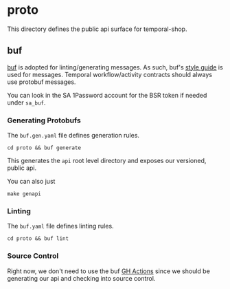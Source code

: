 # proto

This directory defines the public api surface for temporal-shop.

## buf
[buf](https://docs.buf.build/tour/configure-and-build) is adopted for linting/generating messages.
As such, buf's [style guide](https://docs.buf.build/format/style) is used for messages. Temporal workflow/activity 
contracts should always use protobuf messages.

You can look in the SA 1Password account for the BSR token if needed under `sa_buf`.

### Generating Protobufs

The `buf.gen.yaml` file defines generation rules.

```shell
cd proto && buf generate
```

This generates the `api` root level directory and exposes our versioned, public api.

You can also just

```shell
make genapi
```

### Linting

The `buf.yaml` file defines linting rules.

```shell
cd proto && buf lint
```

### Source Control

Right now, we don't need to use the buf [GH Actions](https://docs.buf.build/ci-cd/github-actions)
since we should be generating our api and checking into source control.